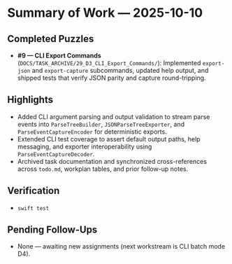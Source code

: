# Summary of Work — 2025-10-10

## Completed Puzzles

- **#9 — CLI Export Commands** (`DOCS/TASK_ARCHIVE/29_D3_CLI_Export_Commands/`): Implemented `export-json` and `export-capture` subcommands, updated help output, and shipped tests that verify JSON parity and capture round-tripping.

## Highlights

- Added CLI argument parsing and output validation to stream parse events into `ParseTreeBuilder`, `JSONParseTreeExporter`, and `ParseEventCaptureEncoder` for deterministic exports.
- Extended CLI test coverage to assert default output paths, help messaging, and exporter interoperability using `ParseEventCaptureDecoder`.
- Archived task documentation and synchronized cross-references across `todo.md`, workplan tables, and prior follow-up notes.

## Verification

- `swift test`

## Pending Follow-Ups

- None — awaiting new assignments (next workstream is CLI batch mode D4).
